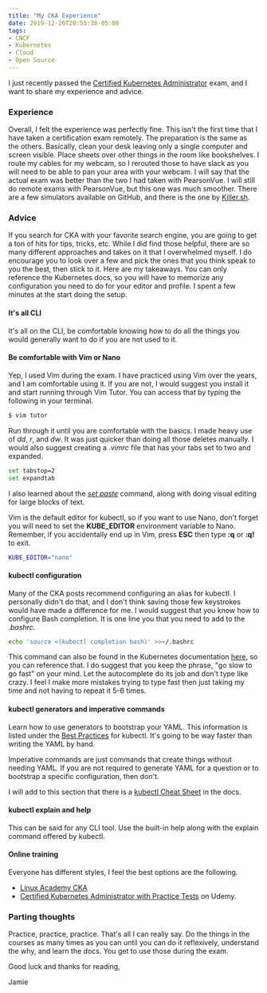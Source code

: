 ```yaml
---
title: "My CKA Experience"
date: 2019-12-26T20:55:38-05:00
tags:
- CNCF
- Kubernetes
- Cloud
- Open Source
---
```


I just recently passed the [Certified Kubernetes Administrator](https://www.cncf.io/certification/cka/) exam, and I want to share my experience and advice. 

### Experience

Overall, I felt the experience was perfectly fine. This isn't the first time that I have taken a certification exam remotely. The preparation is the same as the others. Basically, clean your desk leaving only a single computer and screen visible. Place sheets over other things in the room like bookshelves. I route my cables for my webcam, so I rerouted those to have slack as you will need to be able to pan your area with your webcam. I will say that the actual exam was better than the two I had taken with PearsonVue. I will still do remote exams with PearsonVue, but this one was much smoother. There are a few simulators available on GitHub, and there is the one by [Killer.sh](https://www.cncf.io/certification/cka/).

### Advice

If you search for CKA with your favorite search engine, you are going to get a ton of hits for tips, tricks, etc. While I did find those helpful, there are so many different approaches and takes on it that I overwhelmed myself. I do encourage you to look over a few and pick the ones that you think speak to you the best, then stick to it. Here are my takeaways. You can only reference the Kubernetes docs, so you will have to memorize any configuration you need to do for your editor and profile. I spent a few minutes at the start doing the setup.

#### It's all CLI

It's all on the CLI, be comfortable knowing how to do all the things you would generally want to do if you are not used to it.

#### Be comfortable with Vim or Nano

Yep, I used Vim during the exam. I have practiced using Vim over the years, and I am comfortable using it. If you are not, I would suggest you install it and start running through Vim Tutor. You can access that by typing the following in your terminal.

```bash
$ vim tutor
```

Run through it until you are comfortable with the basics. I made heavy use of *dd*, *r*, and *dw*. It was just quicker than doing all those deletes manually. I would also suggest creating a *.vimrc* file that has your tabs set to two and expanded.

```bash
set tabstop=2
set expandtab
```

I also learned about the [*set paste*](https://coderwall.com/p/if9mda/automatically-set-paste-mode-in-vim-when-pasting-in-insert-mode) command, along with doing visual editing for large blocks of text.

Vim is the default editor for kubectl, so if you want to use Nano, don't forget you will need to set the **KUBE_EDITOR** environment variable to Nano. Remember, if you accidentally end up in Vim, press **ESC** then type **:q** or **:q!** to exit.

```bash
KUBE_EDITOR="nano"
```

#### kubectl configuration 

Many of the CKA posts recommend configuring an alias for kubectl. I personally didn't do that, and I don't think saving those few keystrokes would have made a difference for me. I would suggest that you know how to configure Bash completion. It is one line you that you need to add to the *.bashrc*.

```bash
echo 'source <(kubectl completion bash)' >>~/.bashrc
```

This command can also be found in the Kubernetes documentation [here](https://kubernetes.io/docs/tasks/tools/install-kubectl/#optional-kubectl-configurations), so you can reference that. I do suggest that you keep the phrase, "go slow to go fast" on your mind. Let the autocomplete do its job and don't type like crazy. I feel I make more mistakes trying to type fast then just taking my time and not having to repeat it 5-6 times.

#### kubectl generators and imperative commands

Learn how to use generators to bootstrap your YAML. This information is listed under the [Best Practices](https://kubernetes.io/docs/reference/kubectl/conventions/#best-practices) for kubectl. It's going to be way faster than writing the YAML by hand. 

Imperative commands are just commands that create things without needing YAML. If you are not required to generate YAML for a question or to bootstrap a specific configuration, then don't.  

I will add to this section that there is a [kubectl Cheat Sheet](https://kubernetes.io/docs/reference/kubectl/cheatsheet/) in the docs. 

#### kubectl explain and help

This can be said for any CLI tool. Use the built-in help along with the explain command offered by kubectl. 

#### Online training

Everyone has different styles, I feel the best options are the following.

* [Linux Academy CKA](https://linuxacademy.com/course/cloud-native-certified-kubernetes-administrator-cka/)
* [Certified Kubernetes Administrator with Practice Tests](https://www.udemy.com/course/certified-kubernetes-administrator-with-practice-tests/) on Udemy.

### Parting thoughts

Practice, practice, practice. That's all I can really say. Do the things in the courses as many times as you can until you can do it reflexively, understand the why, and learn the docs. You get to use those during the exam.

Good luck and thanks for reading,

Jamie
